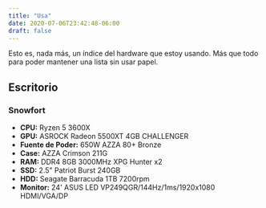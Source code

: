 ```yaml
---
title: "Usa"
date: 2020-07-06T23:42:48-06:00
draft: false
---
```

Esto es, nada más, un índice del hardware que estoy usando.
Más que todo para poder mantener una lista sin usar papel.

## Escritorio

### Snowfort
- **CPU:** Ryzen 5 3600X
- **GPU:** ASROCK Radeon 5500XT 4GB CHALLENGER
- **Fuente de Poder:** 650W AZZA 80+ Bronze
- **Case:** AZZA Crimson 211G
- **RAM:** DDR4 8GB 3000MHz XPG Hunter x2
- **SSD:** 2.5" Patriot Burst 240GB
- **HDD:** Seagate Barracuda 1TB 7200rpm
- **Monitor:** 24' ASUS LED VP249QGR/144Hz/1ms/1920x1080 HDMI/VGA/DP
